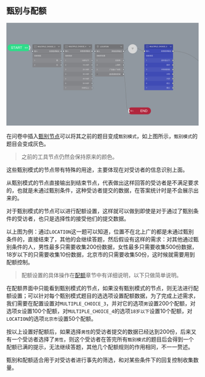 ## 甄别与配额

<img src='./images/screening.png' width='1000'>

在问卷中插入[甄别节点](../nodes/screening.md)可以将其之前的题目变成`甄别模式`，如上图所示，`甄别模式`的题目会变成灰色。

> 之前的工具节点仍然会保持原来的颜色。

这些甄别模式的节点带有特殊的用途，主要体现在对受访者的信息识别上面。

从甄别模式的节点直接输出到结束节点，代表做出这样回答的受访者是不满足要求的，也就是未通过甄别条件，这种受访者提交的数据，在答案统计时是不会展示出来的。

对于甄别模式的节点可以进行配额设置，这样就可以做到即使是对于通过了甄别条件的受访者，也只是选择性的接受他们的提交数据。

以上图为例：通过`LOCATION`这一题可以知道，位置不在北上广的都是未通过甄别条件的，直接结束了，其他的会继续答题，然后假设有这样的需求：对其他通过甄别条件的人，男性最多只需要收集200份数据，女性最多只需要收集500份数据，18岁以下的只需要收集10份数据，北京市的只需要收集50份，这时候就需要用到配额控制。

> 配额设置的具体操作在[配额]()章节中有详细说明，以下只做简单说明。

在配额界面中只能看到甄别模式的节点，如果没有甄别模式的节点，则无法进行配额设置；可以针对每个甄别模式题目的选选项设置配额数据，为了完成上述需求，我们需要在配置设置对`MULTIPLE_CHOICE_3`，并对它的选项`男`设置200个配额，对选项`女`设置100个配额，对`MULTIPLE_CHOICE_4`的选项`18岁以下`设置10个配额，对`LOCATION`的选项`北京市`设置50个配额。

按以上设置好配额后，如果选择`男性`的受访者提交的数据已经达到200份，后来又有一个受访者选择了`男性`，则这个受访者在答完所有`甄别模式`的题目后会得到一个配额已满的提示，无法继续答题，其他几个配额规则的作用相同，不一一赘述。

甄别和配额适合用于对受访者进行事先的筛选，和对某些条件下的回复控制收集数量。